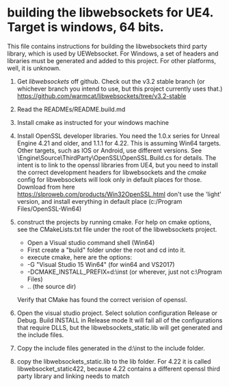 # building the libwebsockets for UE4.  Target is windows, 64 bits.

This file contains instructions for building the libwebsockets third party library, which is used by UEWebsocket.  For Windows, a set of headers and libraries must be generated and added to this project.  For other platforms, well, it is unknown.

1. Get *libwebsockets* off github.  Check out the v3.2 stable branch (or whichever branch you intend to use, but this project currently uses that.)  https://github.com/warmcat/libwebsockets/tree/v3.2-stable
2. Read the READMEs/README.build.md
3. Install cmake as instructed for your windows machine

4. Install OpenSSL developer libraries.
   You need the 1.0.x series for Unreal Engine 4.21 and older, and 1.1.1 for 4.22.  This is assuming Win64 targets.  Other targets,
   such as IOS or Android, use different versions.  See \Engine\Source\ThirdParty\OpenSSL\OpenSSL.Build.cs for details.
   The intent is to link to the openssl libraries from UE4, but you need to install the correct development headers for libwebsockets and the *cmake* config for libwebsockets will look only in default places for those.
   Download from here https://slproweb.com/products/Win32OpenSSL.html don't use the 'light' version, and install everything in default place (c:/Program Files/OpenSSL-Win64)

6. construct the projects by running cmake.  For help on cmake options, see the CMakeLists.txt file under the root of the libwebsockets project.
   - Open a Visual studio command shell (Win64)
   - First create a "build" folder under the root and cd into it.
   - execute cmake, here are the options:
   - -G "Visual Studio 15 Win64"  (for win64 and VS2017)
   - -DCMAKE_INSTALL_PREFIX=d:\inst  (or wherever, just not c:\Program Files\)
   - ..  (the source dir)

   Verify that CMake has found the correct verision of openssl.

6. Open the visual studio project.  Select solution configuration Release or Debug.  Build INSTALL in Release mode
   It will fail all of the configurations that require DLLS, but the libwebsockets_static.lib will get generated and the
   include files.

7. Copy the include files generated in the d:\inst to the include folder.

8. copy the libwebsockets_static.lib to the lib folder.  For 4.22 it is called libwebsocket_static422, because
   4.22 contains a different openssl third party library and linking needs to match

